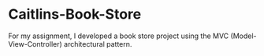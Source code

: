 # Caitlins-Book-Store
For my assignment, I developed a book store project using the MVC (Model-View-Controller) architectural pattern.

